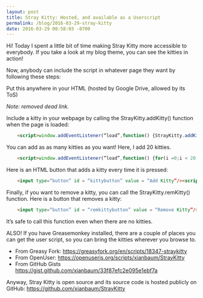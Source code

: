 ```yaml
---
layout: post
title: Stray Kitty: Hosted, and available as a Userscript
permalink: /blog/2016-03-29-stray-kitty
date: 2016-03-29 00:58:03 -0700
---
```


Hi! Today I spent a little bit of time making Stray Kitty more accessible to everybody. If you take a look at my blog theme, you can see the kitties in action!

Now, anybody can include the script in whatever page they want by following these steps:

Put this anywhere in your HTML (hosted by Google Drive, allowed by its ToS)

*Note: removed dead link.*

Include a kitty in your webpage by calling the StrayKitty.addKitty() function when the page is loaded:

``` html
    <script>window.addEventListener(“load”,function() {StrayKitty.addKitty();});</script>
```

You can add as as many kitties as you want! Here, I add 20 kitties.

``` html
    <script>window.addEventListener(“load”,function() {for(i =0;i < 20; i++){StrayKitty.addKitty();}});</script>
```

Here is an HTML button that adds a kitty every time it is pressed:

``` html
    <input type=“button” id = “kittybutton” value = “Add Kitty”/><script>document.getElementById(“kittybutton”).addEventListener(“click”, function(){StrayKitty.addKitty();});</script>
```

Finally, if you want  to remove a kitty, you can call the StrayKitty.remKitty() function. Here is a button that removes a kitty:

``` html
    <input type=“button” id = “remkittybutton” value = “Remove Kitty”/><script>document.getElementById(“remkittybutton”).addEventListener(“click”, function(){StrayKitty.remKitty();});</script>
```

It’s safe to call this function even when there are no kitties.

ALSO! If you have Greasemonkey installed, there are a couple of places you can get the user script, so you can bring the kitties wherever you browse to.

- From Greasy Fork: <https://greasyfork.org/en/scripts/18347-straykitty>
- From OpenUser: <https://openuserjs.org/scripts/xianbaum/StrayKitty>
- From GitHub Gists <https://gist.github.com/xianbaum/33f87efc2e095e1ebf7a>

Anyway, Stray Kitty is open source and its source code is hosted publicly on GitHub: https://github.com/xianbaum/StrayKitty
